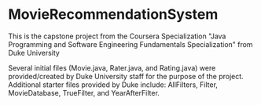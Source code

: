 # MovieRecommendationSystem
This is the capstone project from the Coursera Specialization "Java Programming and Software Engineering Fundamentals Specialization" from Duke University

Several initial files (Movie.java, Rater.java, and Rating.java) were provided/created by Duke University staff for the purpose of the project.
Additional starter files provided by Duke include: AllFilters, Filter, MovieDatabase, TrueFilter, and YearAfterFilter.
